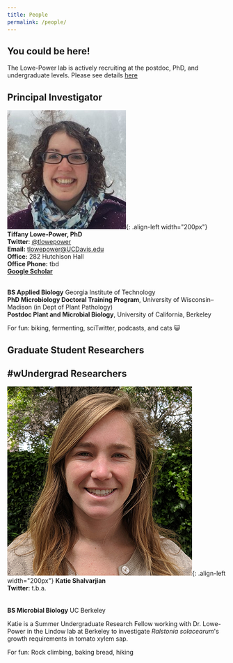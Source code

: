 ```yaml
---
title: People
permalink: /people/
---
```


## You could be here!

The Lowe-Power lab is actively recruiting at the postdoc, PhD, and undergraduate levels. Please see details [here](/join_us)

## Principal Investigator

![Tiffany Lowe-Power, PhD](/assets/people/portrait_lowepower.jpg){: .align-left width="200px"}
**Tiffany Lowe-Power, PhD** <br> 
**Twitter**: [@tlowepower](https://twitter.com/TLowePower) <br>
**Email:** tlowepower@UCDavis.edu <br>
**Office:** 282 Hutchison Hall <br>
**Office Phone:** tbd <br>
[**Google Scholar**](https://scholar.google.com/citations?user=aMxz2moAAAAJ&hl=en) <br><br>

**BS Applied Biology** Georgia Institute of Technology
<br> **PhD Microbiology Doctoral Training Program**, University of Wisconsin–Madison (in Dept of Plant Pathology)
<br> **Postdoc Plant and Microbial Biology**, University of California, Berkeley 

For fun: biking, fermenting, sciTwitter, podcasts, and cats 😺

## Graduate Student Researchers



## #wUndergrad Researchers

![Katie Shalvarjian](/assets/people/portrait_shalvarjian.jpg){: .align-left width="200px"}
**Katie Shalvarjian** <br> 
**Twitter**: t.b.a. <br>
<br><br>
**BS Microbial Biology** UC Berkeley

Katie is a Summer Undergraduate Research Fellow working with Dr. Lowe-Power in the Lindow lab at Berkeley to investigate <i>Ralstonia solacearum</i>'s growth requirements in tomato xylem sap. 

For fun: Rock climbing, baking bread, hiking
 
